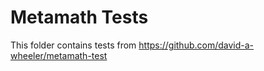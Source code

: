 # Metamath Tests

This folder contains tests from <https://github.com/david-a-wheeler/metamath-test>